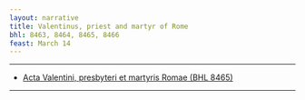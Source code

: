 ```yaml
---
layout: narrative
title: Valentinus, priest and martyr of Rome
bhl: 8463, 8464, 8465, 8466
feast: March 14
---
```


---

- [Acta Valentini, presbyteri et martyris Romae (BHL 8465)](https://cjkoepke1.github.io/latin-hagiography/texts/acta-valentini-presbyteri)

---
